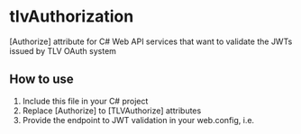 # tlvAuthorization
[Authorize] attribute for C# Web API services that want to validate the JWTs issued by TLV OAuth system

## How to use
1. Include this file in your C# project
2. Replace [Authorize] to [TLVAuthorize] attributes
3. Provide the endpoint to JWT validation in your web.config, i.e.
  <appSettings>
    <add key="jwtValidationEndpoint" value="http://10.111.51.14/oauth/api/tokeninfo"/>
  </appSettings>
